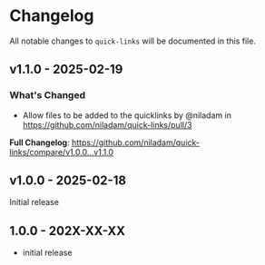 # Changelog

All notable changes to `quick-links` will be documented in this file.

## v1.1.0 - 2025-02-19

### What's Changed

* Allow files to be added to the quicklinks by @niladam in https://github.com/niladam/quick-links/pull/3

**Full Changelog**: https://github.com/niladam/quick-links/compare/v1.0.0...v1.1.0

## v1.0.0 - 2025-02-18

Initial release

## 1.0.0 - 202X-XX-XX

- initial release

